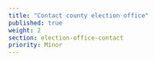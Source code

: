 ```yaml
---
title: "Contact county election office"
published: true
weight: 2
section: election-office-contact
priority: Minor
---
```

